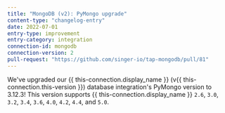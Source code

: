 ```yaml
---
title: "MongoDB (v2): PyMongo upgrade"
content-type: "changelog-entry"
date: 2022-07-01
entry-type: improvement
entry-category: integration
connection-id: mongodb
connection-version: 2
pull-request: "https://github.com/singer-io/tap-mongodb/pull/81"
---
```

We've upgraded our {{ this-connection.display_name }} (v{{ this-connection.this-version }}) database integration's PyMongo version to 3.12.3! This version supports {{ this-connection.display_name }} `2.6`, `3.0`, `3.2`, `3.4`, `3.6`, `4.0`, `4.2`, `4.4`, and `5.0`.